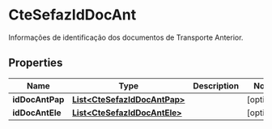 

# CteSefazIdDocAnt

Informações de identificação dos documentos de Transporte Anterior.

## Properties

| Name | Type | Description | Notes |
|------------ | ------------- | ------------- | -------------|
|**idDocAntPap** | [**List&lt;CteSefazIdDocAntPap&gt;**](CteSefazIdDocAntPap.md) |  |  [optional] |
|**idDocAntEle** | [**List&lt;CteSefazIdDocAntEle&gt;**](CteSefazIdDocAntEle.md) |  |  [optional] |



